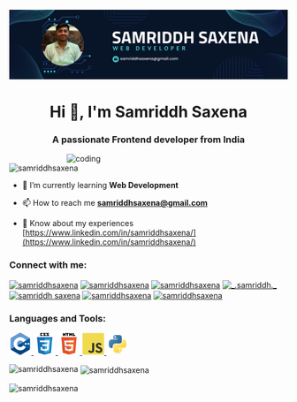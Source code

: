 ![logo](https://github.com/samriddhsaxena/samriddhsaxena/blob/main/Github%20Banner.png)
<h1 align="center">Hi 👋, I'm Samriddh Saxena</h1>
<h3 align="center">A passionate Frontend developer from India</h3>

<img align="right" alt="coding" width="400px" src="https://media2.giphy.com/media/11jacPItBsJDLa/source.gif">

<p align="left"> <img src="https://komarev.com/ghpvc/?username=samriddhsaxena&label=Profile%20views&color=0e75b6&style=flat" alt="samriddhsaxena" /> </p>

- 🌱 I’m currently learning **Web Development**

- 📫 How to reach me **samriddhsaxena@gmail.com**

- 📄 Know about my experiences [https://www.linkedin.com/in/samriddhsaxena/](https://www.linkedin.com/in/samriddhsaxena/)

<h3 align="left">Connect with me:</h3>
<p align="left">
<a href="https://twitter.com/samriddhsaxena" target="blank"><img align="center" src="https://raw.githubusercontent.com/rahuldkjain/github-profile-readme-generator/master/src/images/icons/Social/twitter.svg" alt="samriddhsaxena" height="30" width="40" /></a>
<a href="https://linkedin.com/in/samriddhsaxena" target="blank"><img align="center" src="https://raw.githubusercontent.com/rahuldkjain/github-profile-readme-generator/master/src/images/icons/Social/linked-in-alt.svg" alt="samriddhsaxena" height="30" width="40" /></a>
<a href="https://kaggle.com/samriddhsaxena" target="blank"><img align="center" src="https://raw.githubusercontent.com/rahuldkjain/github-profile-readme-generator/master/src/images/icons/Social/kaggle.svg" alt="samriddhsaxena" height="30" width="40" /></a>
<a href="https://instagram.com/_.samriddh._" target="blank"><img align="center" src="https://raw.githubusercontent.com/rahuldkjain/github-profile-readme-generator/master/src/images/icons/Social/instagram.svg" alt="_.samriddh._" height="30" width="40" /></a>
<a href="https://www.youtube.com/c/samriddh saxena" target="blank"><img align="center" src="https://raw.githubusercontent.com/rahuldkjain/github-profile-readme-generator/master/src/images/icons/Social/youtube.svg" alt="samriddh saxena" height="30" width="40" /></a>
<a href="https://www.hackerrank.com/samriddhsaxena" target="blank"><img align="center" src="https://raw.githubusercontent.com/rahuldkjain/github-profile-readme-generator/master/src/images/icons/Social/hackerrank.svg" alt="samriddhsaxena" height="30" width="40" /></a>
<a href="https://auth.geeksforgeeks.org/user/samriddhsaxena" target="blank"><img align="center" src="https://raw.githubusercontent.com/rahuldkjain/github-profile-readme-generator/master/src/images/icons/Social/geeks-for-geeks.svg" alt="samriddhsaxena" height="30" width="40" /></a>
</p>

<h3 align="left">Languages and Tools:</h3>
<p align="left"> <a href="https://www.w3schools.com/cpp/" target="_blank" rel="noreferrer"> <img src="https://raw.githubusercontent.com/devicons/devicon/master/icons/cplusplus/cplusplus-original.svg" alt="cplusplus" width="40" height="40"/> </a> <a href="https://www.w3schools.com/css/" target="_blank" rel="noreferrer"> <img src="https://raw.githubusercontent.com/devicons/devicon/master/icons/css3/css3-original-wordmark.svg" alt="css3" width="40" height="40"/> </a> <a href="https://www.w3.org/html/" target="_blank" rel="noreferrer"> <img src="https://raw.githubusercontent.com/devicons/devicon/master/icons/html5/html5-original-wordmark.svg" alt="html5" width="40" height="40"/> </a> <a href="https://developer.mozilla.org/en-US/docs/Web/JavaScript" target="_blank" rel="noreferrer"> <img src="https://raw.githubusercontent.com/devicons/devicon/master/icons/javascript/javascript-original.svg" alt="javascript" width="40" height="40"/> </a> <a href="https://www.python.org" target="_blank" rel="noreferrer"> <img src="https://raw.githubusercontent.com/devicons/devicon/master/icons/python/python-original.svg" alt="python" width="40" height="40"/> </a> </p>

<p><img align="left" src="https://github-readme-stats.vercel.app/api/top-langs?username=samriddhsaxena&show_icons=true&locale=en&layout=compact" alt="samriddhsaxena" /></p>

<p>&nbsp;<img align="center" src="https://github-readme-stats.vercel.app/api?username=samriddhsaxena&show_icons=true&locale=en" alt="samriddhsaxena" /></p>

<p><img align="center" src="https://github-readme-streak-stats.herokuapp.com/?user=samriddhsaxena&" alt="samriddhsaxena" /></p>
